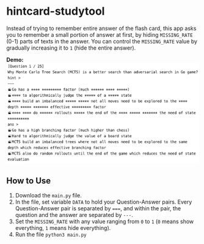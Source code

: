 # hintcard-studytool
Instead of trying to remember entire answer of the flash card, this app asks you to remember a small portion of answer at first, by hiding `MISSING_RATE` (0-1) parts of texts in the answer. You can control the `MISSING_RATE` value by gradually increasing it to `1` (hide the entire answer).

**Demo:**  
![Demo Image](demo.png)


## How to Use
1. Download the `main.py` file.
2. In the file, set variable `DATA` to hold your Question-Answer pairs. Every Question-Answer pair is separated by `===`, and within the pair, the question and the answer are separated by `---`.
3. Set the `MISSING_RATE` with any value ranging from `0` to `1` (`0` means show everything, `1` means hide everything).
4. Run the file `python3 main.py`
